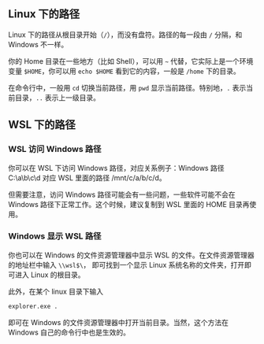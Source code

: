 ## Linux 下的路径

Linux 下的路径从根目录开始（`/`），而没有盘符。路径的每一段由 `/` 分隔，和 Windows 不一样。

你的 Home 目录在一些地方（比如 Shell），可以用 `~` 代替，它实际上是一个环境变量 `$HOME`，你可以用 `echo $HOME` 看到它的内容，一般是 `/home` 下的目录。

在命令行中，一般用 `cd` 切换当前路径，用 `pwd` 显示当前路径。特别地，`.` 表示当前目录，`..` 表示上一级目录。

## WSL 下的路径

### WSL 访问 Windows 路径

你可以在 WSL 下访问 Windows 路径，对应关系例子：Windows 路径 C:\a\b\c\d 对应 WSL 里面的路径 /mnt/c/a/b/c/d。

但需要注意，访问 Windows 路径可能会有一些问题，一些软件可能不会在 Windows 路径下正常工作。这个时候，建议复制到 WSL 里面的 HOME 目录再使用。

### Windows 显示 WSL 路径

你也可以在 Windows 的文件资源管理器中显示 WSL 的文件。在文件资源管理器的地址栏中输入 `\\wsl$\`， 即可找到一个显示 Linux 系统名称的文件夹，打开即可进入 Linux 的根目录。

此外，在某个 linux 目录下输入

```bash
explorer.exe .
```

即可在 Windows 的文件资源管理器中打开当前目录。当然，这个方法在 Windows 自己的命令行中也是生效的。
